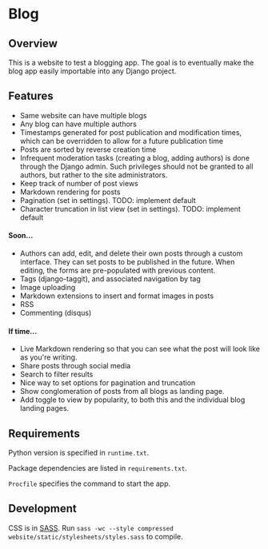 # Blog


## Overview
This is a website to test a blogging app. The goal is to eventually
make the blog app easily importable into any Django project.


## Features
- Same website can have multiple blogs
- Any blog can have multiple authors
- Timestamps generated for post publication and modification times, which can
  be overridden to allow for a future publication time
- Posts are sorted by reverse creation time
- Infrequent moderation tasks (creating a blog, adding authors)
  is done through the Django admin. Such privileges should not be granted
  to all authors, but rather to the site administrators.
- Keep track of number of post views
- Markdown rendering for posts
- Pagination (set in settings). TODO: implement default
- Character truncation in list view (set in settings). TODO: implement default


#### Soon...
- Authors can add, edit, and delete their own posts through a custom interface.
  They can set posts to be published in the future.
  When editing, the forms are pre-populated with previous content.
- Tags (django-taggit), and associated navigation by tag
- Image uploading
- Markdown extensions to insert and format images in posts
- RSS
- Commenting (disqus)

#### If time...
- Live Markdown rendering so that you can see what the post will look like
  as you're writing.
- Share posts through social media
- Search to filter results
- Nice way to set options for pagination and truncation
- Show conglomeration of posts from all blogs as landing page.
- Add toggle to view by popularity, to both this and the individual
  blog landing pages.


## Requirements
Python version is specified in `runtime.txt`.

Package dependencies are listed in `requirements.txt`.

`Procfile` specifies the command to start the app.


## Development
CSS is in [SASS](http://sass-lang.com/). Run
`sass -wc --style compressed website/static/stylesheets/styles.sass`
to compile.
